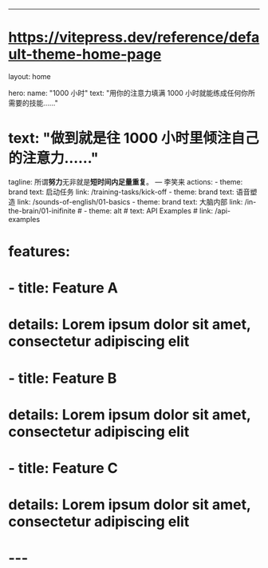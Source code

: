 ---
# https://vitepress.dev/reference/default-theme-home-page
layout: home

hero:
  name: "1000 小时"
  text: "用你的注意力填满 1000 小时就能练成任何你所需要的技能……"
  # text: "做到就是往 1000 小时里倾注自己的注意力……"
  tagline: 所谓<strong>努力</strong>无非就是<strong>短时间内足量重复</strong>。 — 李笑来
  actions:
    - theme: brand
      text: 启动任务
      link: /training-tasks/kick-off
    - theme: brand
      text: 语音塑造
      link: /sounds-of-english/01-basics
    - theme: brand
      text: 大脑内部
      link: /in-the-brain/01-inifinite
    # - theme: alt
    #   text: API Examples
    #   link: /api-examples

# features:
#   - title: Feature A
#     details: Lorem ipsum dolor sit amet, consectetur adipiscing elit
#   - title: Feature B
#     details: Lorem ipsum dolor sit amet, consectetur adipiscing elit
#   - title: Feature C
#     details: Lorem ipsum dolor sit amet, consectetur adipiscing elit
# ---

